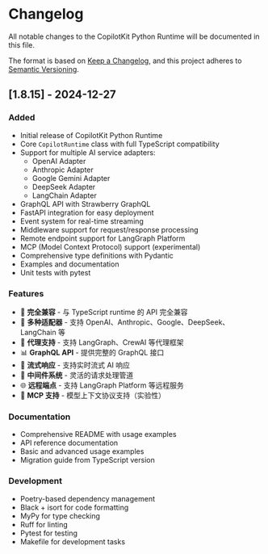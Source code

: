 # Changelog

All notable changes to the CopilotKit Python Runtime will be documented in this file.

The format is based on [Keep a Changelog](https://keepachangelog.com/en/1.0.0/),
and this project adheres to [Semantic Versioning](https://semver.org/spec/v2.0.0.html).

## [1.8.15] - 2024-12-27

### Added
- Initial release of CopilotKit Python Runtime
- Core `CopilotRuntime` class with full TypeScript compatibility
- Support for multiple AI service adapters:
  - OpenAI Adapter
  - Anthropic Adapter
  - Google Gemini Adapter
  - DeepSeek Adapter
  - LangChain Adapter
- GraphQL API with Strawberry GraphQL
- FastAPI integration for easy deployment
- Event system for real-time streaming
- Middleware support for request/response processing
- Remote endpoint support for LangGraph Platform
- MCP (Model Context Protocol) support (experimental)
- Comprehensive type definitions with Pydantic
- Examples and documentation
- Unit tests with pytest

### Features
- 🚀 **完全兼容** - 与 TypeScript runtime 的 API 完全兼容
- 🔧 **多种适配器** - 支持 OpenAI、Anthropic、Google、DeepSeek、LangChain 等
- 🤖 **代理支持** - 支持 LangGraph、CrewAI 等代理框架
- 📊 **GraphQL API** - 提供完整的 GraphQL 接口
- 🔄 **流式响应** - 支持实时流式 AI 响应
- 🔗 **中间件系统** - 灵活的请求处理管道
- 🌐 **远程端点** - 支持 LangGraph Platform 等远程服务
- 🔧 **MCP 支持** - 模型上下文协议支持（实验性）

### Documentation
- Comprehensive README with usage examples
- API reference documentation
- Basic and advanced usage examples
- Migration guide from TypeScript version

### Development
- Poetry-based dependency management
- Black + isort for code formatting
- MyPy for type checking
- Ruff for linting
- Pytest for testing
- Makefile for development tasks 